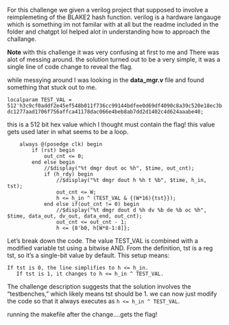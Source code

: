 
For this challenge we given a verilog project that supposed to involve a reimplemeting of the BLAKE2 hash function. 
verilog is a hardware langauge which is something im not familar with at all but the readme included in the folder and chatgpt lol helped alot in understanding how to approach the challange.

**Note** with this challenge it was very confusing at first to me and
There was alot of messing around. the solution turned out to be a very simple, it was a single line of code change to reveal the flag.

while messying around I was looking in the **data_mgr.v** file and found something that stuck out to me.

```localparam TEST_VAL = 512'h3c9cf0addf2e45ef548b011f736cc99144bdfee0d69df4090c8a39c520e18ec3bdc1277aad1706f756affca41178dac066e4beb8ab7dd2d1402c4d624aaabe40;```

this is a 512 bit hex value which I thought must contain the flag! this value gets used later in what seems to be a loop.

```
	always @(posedge clk) begin
		if (rst) begin 
			out_cnt <= 0;
		end else begin
			//$display("%t dmgr dout oc %h", $time, out_cnt);
			if (h_rdy) begin
				//$display("%t dmgr dout h %h t %b", $time, h_in, tst);
				out_cnt <= W;
				h <= h_in ^ (TEST_VAL & {(W*16){tst}});
			end else if(out_cnt != 0) begin
				//$display("%t dmgr dout d %h dv %b de %b oc %h", $time, data_out, dv_out, data_end, out_cnt);
				out_cnt <= out_cnt - 1;
				h <= {8'b0, h[W*8-1:8]};
```


Let’s break down the code. The value TEST_VAL is combined with a modified variable tst using a bitwise AND. From the definition, tst is a reg tst, so it’s a single-bit value by default. This setup means:

```
If tst is 0, the line simplifies to h <= h_in.
   If tst is 1, it changes to h <= h_in ^ TEST_VAL.
```
The challenge description suggests that the solution involves the “testbenches,” which likely means tst should be 1. we can now just modify the code so that it always executes as ```h <= h_in ^ TEST_VAL```.

running the makefile after the change....gets the flag!

